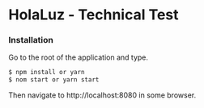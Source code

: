 # HolaLuz - Technical Test

### Installation

Go to the root of the application and type.

```sh
$ npm install or yarn
$ nom start or yarn start
```
Then navigate to http://localhost:8080 in some browser.
